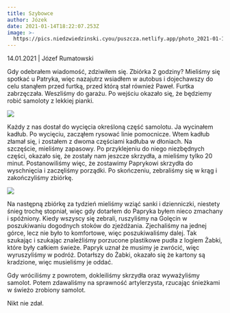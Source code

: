 ```yaml
---
title: Szybowce
author: Józek
date: 2021-01-14T18:22:07.253Z
image: >-
  https://pics.niedzwiedzinski.cyou/puszcza.netlify.app/photo_2021-01-16_19-25-32.jpg
---
```

14.01.2021 | Józef Rumatowski

Gdy odebrałem wiadomość, zdziwiłem się. Zbiórka 2 godziny? Mieliśmy się spotkać u Patryka, więc nazajutrz wsiadłem w autobus i dojechawszy do celu stanąłem przed furtką, przed którą stał również Paweł. Furtka zabrzęczała. Weszliśmy do garażu. Po wejściu okazało się, że będziemy robić samoloty z lekkiej pianki. 

![](https://pics.niedzwiedzinski.cyou/puszcza.netlify.app/photo_2021-01-16_19-26-38.jpg)

Każdy z nas dostał do wycięcia określoną część samolotu. Ja wycinałem kadłub. Po wycięciu, zacząłem rysować linie pomocnicze. Wtem kadłub złamał się, i zostałem z dwoma częściami kadłuba w dłoniach. Na szczęście, mieliśmy zapasowy. Po przyklejeniu do niego niezbędnych części, okazało się, że zostały nam jeszcze skrzydła, a mieliśmy tylko 20 minut. Postanowiliśmy więc, że zostawimy Paprykowi skrzydła do wyschnięcia i zaczęliśmy porządki. Po skończeniu, zebraliśmy się w krąg i zakończyliśmy zbiórkę.

![](https://pics.niedzwiedzinski.cyou/puszcza.netlify.app/photo_2021-01-16_19-25-33.jpg)

Na następną zbiórkę za tydzień mieliśmy wziąć sanki i dzienniczki, niestety śnieg trochę stopniał, więc gdy dotarłem do Papryka byłem nieco zmachany i spóźniony. Kiedy wszyscy się zebrali, ruszyliśmy na Golęcin w poszukiwaniu dogodnych stoków do zjeżdżania. Zjechaliśmy na jednej górce, lecz nie było to komfortowe, więc poszukiwaliśmy dalej. Tak szukając i szukając znaleźliśmy porzucone plastikowe pudła z logiem Żabki, które były całkiem świeże. Papryk uznał że musimy je zwrócić, więc wyruszyliśmy w podróż. Dotarłszy do Żabki, okazało się że kartony są kradzione, więc musieliśmy je oddać. 

Gdy wróciliśmy z powrotem, dokleiliśmy skrzydła oraz wyważyliśmy samolot. Potem zdawaliśmy na sprawność artylerzysta, rzucając śnieżkami w świeżo zrobiony samolot. 

Nikt nie zdał.
